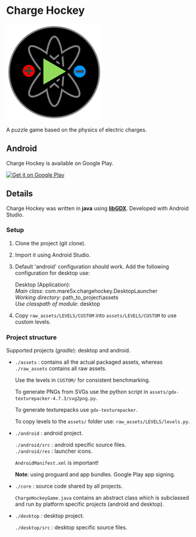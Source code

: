 # Charge Hockey

<a href='https://play.google.com/store/apps/details?id=com.mare5x.chargehockey'><img src="./assets/logo.png" width=256></a>

A puzzle game based on the physics of electric charges.

## Android

Charge Hockey is available on Google Play.

<a href='https://play.google.com/store/apps/details?id=com.mare5x.chargehockey'><img alt='Get it on Google Play' src='https://play.google.com/intl/en_us/badges/images/generic/en_badge_web_generic.png'/></a>

## Details

Charge Hockey was written in **java** using [**libGDX**](https://github.com/libgdx/libgdx). Developed with Android Studio.

### Setup

  1. Clone the project (git clone). 
  2. Import it using Android Studio. 
  3. Default 'android' configuration should work.
     Add the following configuration for desktop use:
     
     Desktop (Application):  
       _Main class_: com.mare5x.chargehockey.DesktopLauncher  
       _Working directory_: path_to_project\assets  
       _Use classpath of module_: desktop
    
  4. Copy `raw_assets/LEVELS/CUSTOM` into `assets/LEVELS/CUSTOM` to use custom levels.

### Project structure

Supported projects (_gradle_): desktop and android.

  * `./assets` : contains all the actual packaged assets, whereas `./raw_assets` contains all raw assets.
    
    Use the levels in `CUSTOM/` for consistent benchmarking.

    To generate PNGs from SVGs use the python script in `assets/gdx-texturepacker-4.7.3/svg2png.py`.

    To generate texturepacks use `gdx-texturepacker`.

    To copy levels to the `assets/` folder use: `raw_assets/LEVELS/levels.py`.

  * `./android` : android project.  

    `./android/src`    : android specific source files.  
    `./android/res`    : launcher icons.

    `AndroidManifest.xml` is important!

    **Note**: using proguard and app bundles. Google Play app signing.

  * `./core` : source code shared by all projects.

    `ChargeHockeyGame.java` contains an abstract class which is subclassed and run by platform specific projects (android and desktop). 

  * `./desktop` : desktop project.

    `./desktop/src` : desktop specific source files.
